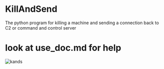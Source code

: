 # KillAndSend
The python program for killing a machine and sending a connection back to C2 or command and control server

# look at use_doc.md for help 
![kands](https://github.com/user-attachments/assets/4daf9b18-3ec8-411a-963b-d1cb37dd4ebb)
